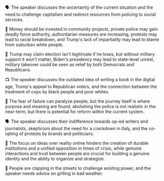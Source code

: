 🗣️ The speaker discusses the uncertainty of the current situation and the need to challenge capitalism and redirect resources from policing to social services.

📝 Money should be invested in community projects, private police may gain deadly force authority, authoritarian measures are increasing, protests may lead to racial breakdown, and Trump's lack of impartiality may lead to blame from suburban white people.

🤔 Trump may claim election isn't legitimate if he loses, but without military support it won't matter, Biden's presidency may lead to state-level unrest, military takeover could be seen as relief by both Democrats and Republicans.

📺 The speaker discusses the outdated idea of writing a book in the digital age, Trump's appeal to Republican voters, and the connection between the treatment of cops by black people and poor whites.

🤔 The fear of failure can paralyze people, but the journey itself is where purpose and meaning are found; abolishing the police is not realistic in the near-term, but there is potential for reform within the current system.

🗣 The speaker discusses their indifference towards op-ed writers and journalists, skepticism about the need for a crackdown in Italy, and the co-opting of protests by brands and politicians.

🤔 The focus on ideas over reality online hinders the creation of durable institutions and a unified opposition in times of crisis, while genuine interactions and trust between people are crucial for building a genuine identity and the ability to organize and strategize.

📝 People are clapping in the streets to challenge existing power, and the speaker needs advice on grilling in bad weather.

